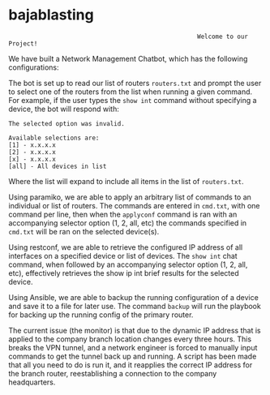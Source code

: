 # bajablasting

                                                        Welcome to our Project!
We have built a Network Management Chatbot, which has the following configurations:

The bot is set up to read our list of routers `routers.txt` and prompt the user to select one of the routers from the list when running a given command. For example, if the user types the `show int` command without specifying a device, the bot will respond with:
```
The selected option was invalid.

Available selections are:
[1] - x.x.x.x
[2] - x.x.x.x
[x] - x.x.x.x
[all] - All devices in list
```
Where the list will expand to include all items in the list of `routers.txt`.

Using paramiko, we are able to apply an arbitrary list of commands to an individual or list of routers. The commands are entered in `cmd.txt`, with one command per line, then when the `applyconf` command is ran with an accompanying selector option (1, 2, all, etc) the commands specified in `cmd.txt` will be ran on the selected device(s).

Using restconf, we are able to retrieve the configured IP address of all interfaces on a specified device or list of devices. The `show int` chat command, when followed by an accompanying selector option (1, 2, all, etc), effectively retrieves the show ip int brief results for the selected device.

Using Ansible, we are able to backup the running configuration of a device and save it to a file for later use. The command `backup` will run the playbook for backing up the running config of the primary router.

The current issue (the monitor) is that due to the dynamic IP address that is applied to the company branch location changes every three hours. This breaks the VPN tunnel, and a network engineer is forced to manually input commands to get the tunnel back up and running. A script has been made that all you need to do is run it, and it reapplies the correct IP address for the branch router, reestablishing a connection to the company headquarters.

 
